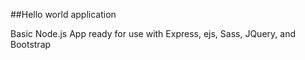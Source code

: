 ##Hello world application

Basic Node.js App ready for use with Express, ejs, Sass, JQuery, and Bootstrap

